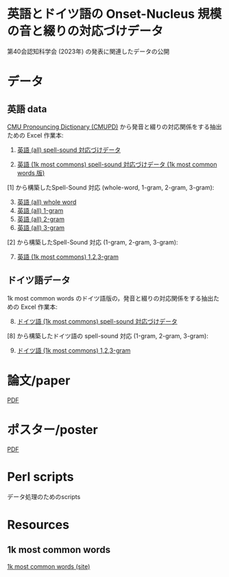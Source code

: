 # 英語とドイツ語の Onset-Nucleus 規模の音と綴りの対応づけデータ

第40会認知科学会 (2023年) の発表に関連したデータの公開

# データ

## 英語 data

[CMU Pronouncing Dictionary (CMUPD)](http://www.speech.cs.cmu.edu/cgi-bin/cmudict) から発音と綴りの対応関係をする抽出ための Excel 作業本:

1. [英語 (all) spell-sound 対応づけデータ](base-English-ipa-spell-pairs-r6.xlsx)

2. [英語 (1k most commons) spell-sound 対応づけデータ (1k most common words 版) ](base-English-ipa-spell-pairs-r6-1k-mc.xlsx)

[1] から構築したSpell-Sound 対応 (whole-word, 1-gram, 2-gram, 3-gram):

3. [英語 (all) whole word](base-pairs-bundled-r6e.csv)
4. [英語 (all) 1-gram](data-English-spell-sound-pairing-r6e-1gram.xlsx)
5. [英語 (all) 2-gram](data-English-spell-sound-pairing-r6e-2gram.xlsx)
6. [英語 (all) 3-gram](data-English-spell-sound-pairing-r6e-3gram.xlsx)

[2] から構築したSpell-Sound 対応 (1-gram, 2-gram, 3-gram):

7. [英語 (1k most commons) 1,2,3-gram](data-English-spell-sound-pairing-r6e-ngram-1k.xlsx)

## ドイツ語データ

1k most common words のドイツ語版の，発音と綴りの対応関係をする抽出ための Excel 作業本:

8. [ドイツ語 (1k most commons) spell-sound 対応づけデータ](base-German-ipa-spell-pairs-r1-1k-mc.xlsx)

[8] から構築したドイツ語の spell-sound 対応 (1-gram, 2-gram, 3-gram):

9. [ドイツ語 (1k most commons) 1,2,3-gram](data-German-spell-sound-pairing-r1a-ngram-1k.xlsx)

# 論文/paper

[PDF](https://www.jcss.gr.jp/meetings/jcss2023/proceedings/pdf/X.pdf)

# ポスター/poster

[PDF](https://www.dropbox.com/X)

# Perl scripts

データ処理のためのscripts

# Resources

## 1k most common words

[1k most common words (site)](https://1000mostcommonwords.com/)

